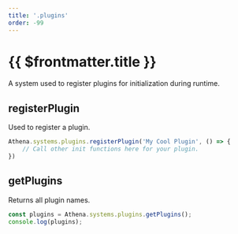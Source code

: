 ```yaml
---
title: '.plugins'
order: -99
---
```


# {{ $frontmatter.title }}

A system used to register plugins for initialization during runtime.

## registerPlugin

Used to register a plugin.

```ts
Athena.systems.plugins.registerPlugin('My Cool Plugin', () => {
    // Call other init functions here for your plugin.
})
```

## getPlugins

Returns all plugin names.

```ts
const plugins = Athena.systems.plugins.getPlugins();
console.log(plugins);
```